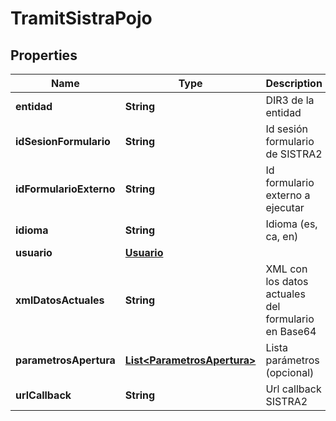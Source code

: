 

# TramitSistraPojo


## Properties

| Name | Type | Description | Notes |
|------------ | ------------- | ------------- | -------------|
|**entidad** | **String** | DIR3 de la entidad |  [optional] |
|**idSesionFormulario** | **String** | Id sesión formulario de SISTRA2 |  [optional] |
|**idFormularioExterno** | **String** | Id formulario externo a ejecutar |  [optional] |
|**idioma** | **String** | Idioma (es, ca, en) |  [optional] |
|**usuario** | [**Usuario**](Usuario.md) |  |  [optional] |
|**xmlDatosActuales** | **String** | XML con los datos actuales del formulario en Base64 |  [optional] |
|**parametrosApertura** | [**List&lt;ParametrosApertura&gt;**](ParametrosApertura.md) | Lista parámetros (opcional) |  [optional] |
|**urlCallback** | **String** | Url callback SISTRA2 |  [optional] |



